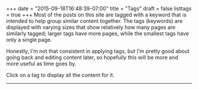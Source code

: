 +++
date = "2015-09-18T16:48:39-07:00"
title = "Tags"
draft = false
listtags = true
+++
Most of the posts on this site are tagged with a keyword that
is intended to help group similar content together.
The tags (keywords) are displayed with varying sizes that
show relatively how many pages are similarly tagged;
larger tags have more pages, while the smallest tags have only a
single page.

Honestly, I'm not that consistent in applying tags,
but I'm pretty good about going back and editing content later,
so hopefully this will be more and more useful as time goes by.

Click on a tag to display all the content for it.

----
